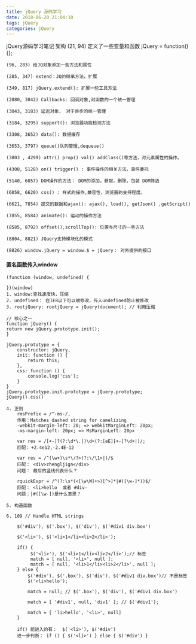 ```yaml
---
title: jQuery 源码学习
date: 2018-06-20 21:04:10
tags: jQuery
categories: jQuery
---
```

jQuery源码学习笔记
架构
    (21, 94) 定义了一些变量和函数 jQuery = function() {};

    (96, 283) 给JQ对象添加一些方法和属性

    (285, 347) extend：JQ的继承方法，扩展

    (349, 817) jQuery.extend(): 扩展一些工具方法

    (2880, 3042) Callbacks: 回调对象,对函数的一个统一管理

    (3043, 3183) 延迟对象， 对于异步的统一管理

    (3184, 3295) support(): 浏览器功能检测方法

    (3308, 3652) data(): 数据缓存

    (3653, 3797) queue()队列管理,dequeue()

    (3803 , 4299) attr() prop() val() addClass()等方法，对元素属性的操作。

    (4300, 5128) on() trigger() : 事件操作的相关方法，事件委托

    (5140, 6057) DOM操作的方法： DOM的添加，获取，删除，包装 DOM筛选

    (6058, 6620) css() : 样式的操作,兼容性，浏览器的支持程度。

    (6621, 7854) 提交的数据和ajax(): ajax(), load(), getJson() ,getScript()

    (7855, 8584) animate(): 运动的操作方法

    (8585, 8792) offset(),scrollTop(): 位置与尺寸的一些方法

    (8804, 8821) JQuery支持模块化的模式

    (8826) window.jQuery = window.$ = jQuery： 对外提供的接口


#### 匿名函数传入window

    (function (window, undefined) {

    })(window)
    1. window:查找速度快，压缩
    2. undefined： 在IE8以下可以被修改，传入undefined防止被修改
    3. rootjQuery: rootjQuery = jQuery(document); // 利用压缩
    
    // 核心之一
    function jQuery() {
    return new jQuery.prototype.init();
    }

    jQuery.prototype = {
        constructor: jQuery,
        init: function () {
            return this;
        },
        css: function () {
            console.log('css');
        }
    }
    jQuery.prototype.init.prototype = jQuery.prototype;
    jQuery().css()

    4. 正则
        rmsPrefix = /^-ms-/,
        作用：Matches dashed string for camelizing
        -webkit-margin-left: 20; => webkitMarginLeft: 20px;
        -ms-margin-left: 20px; => MsMarginLeft: 20px

        var res = /[+-]?(?:\d*\.|)\d+(?:[eE][+-]?\d+|)/;
        匹配: +2.4e12,-2.4E-12

        var res = /^(\w+)\s*\/?>(?:\/\1>|)/$
        匹配： <div>zhengljign</div>
        问题： 最后的竖线代表什么？

        rquickExpr = /^(?:\s*(<[\w\W]+>)[^>]*|#([\w-]*))$/
        匹配： <li>hello  或者 #div-
        问题：|#([\w-])是什么意思？
        
    5. 构造函数

    6. 109 // Handle HTML strings

        $('#div'), $('.box'), $('div'), $('#div1 div.box')

        $('<li>'), $('<li>1</li><li>2</li>');

        if() {
             $('<li>'), $('<li>1</li><li>2</li>');// 标签
             match = [ null, '<li>', null ];
             match = [ null, '<li>1</li><li>2</li>', null ];
        } else {
            $('#div'), $('.box'), $('div'), $('#div1 div.box')// 不是标签
            $('<li>hello');

            match = null; // $('.box'), $('div'), $('#div1 div.box')

            match = [ '#div1', null, 'div1' ]; // $('#div1');

            match = [ 'li>hello', '<li>', null]
        }

        if() 能进入的有：  $('<li>'), $('#div')
        进一步判断： if () { $('<li>') } else { $('#div') }




